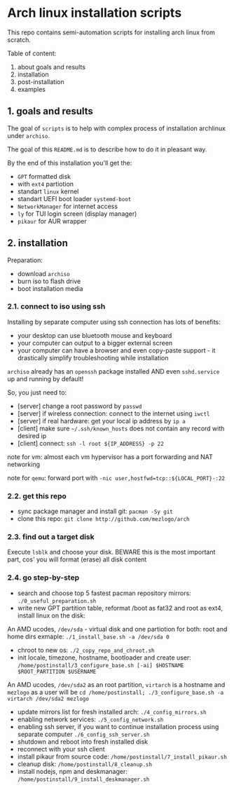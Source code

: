 # Arch linux installation scripts

This repo contains semi-automation scripts for installing arch linux from scratch.

Table of content:
1. about goals and results
2. installation
3. post-installation
4. examples

## 1. goals and results

The goal of `scripts` is to help with complex process of installation archlinux under `archiso`.

The goal of this `README.md` is to describe how to do it in pleasant way.

By the end of this installation you'll get the:
- `GPT` formatted disk
- with `ext4` partiotion
- standart `linux` kernel
- standart UEFI boot loader `systemd-boot`
- `NetworkManager` for internet access
- `ly` for TUI login screen (display manager)
- `pikaur` for AUR wrapper

## 2. installation

Preparation:
- download `archiso`
- burn iso to flash drive
- boot installation media

### 2.1. connect to iso using ssh

Installing by separate computer using ssh connection has lots of benefits:
- your desktop can use bluetooth mouse and keyboard
- your computer can output to a bigger external screen
- your computer can have a browser and even copy-paste support - it drastically simplify troubleshooting while installation

`archiso` already has an `openssh` package installed AND even `sshd.service` up and running by default!

So, you just need to:
- [server] change a root password by `passwd`
- [server] if wireless connection: connect to the internet using `iwctl`
- [server] if real hardware: get your local ip address by `ip a`
- [client] make sure `~/.ssh/known_hosts` does not contain any record with desired ip
- [client] connect: `ssh -l root ${IP_ADDRESS} -p 22`

note for vm: almost each vm hypervisor has a port forwarding and NAT networking

note for `qemu`: forward port with `-nic user,hostfwd=tcp::${LOCAL_PORT}-:22`

### 2.2. get this repo

- sync package manager and install git: `pacman -Sy git`
- clone this repo: `git clone http://github.com/mezlogo/arch`

### 2.3. find out a target disk

Execute `lsblk` and choose your disk. BEWARE this is the most important part, cos' you will format (erase) all disk content

### 2.4. go step-by-step

- search and choose top 5 fastest pacman repository mirrors: `./0_useful_preparation.sh`
- write new GPT partition table, reformat /boot as fat32 and root as ext4, install linux on the disk:

An AMD ucodes, `/dev/sda` - virtual disk and one partiotion for both: root and home dirs exmaple: `./1_install_base.sh -a /dev/sda 0`

- chroot to new os: `./2_copy_repo_and_chroot.sh`
- init locale, timezone, hostname, bootloader and create user: `/home/postinstall/3_configure_base.sh [-ai] $HOSTNAME $ROOT_PARTITION $USERNAME`

An AMD ucodes, `/dev/sda2` as an root partition, `virtarch` is a hostname and `mezlogo` as a user will be `cd /home/postinstall; ./3_configure_base.sh -a virtarch /dev/sda2 mezlogo`

- update mirrors list for fresh installed arch: `./4_config_mirrors.sh`
- enabling network services: `./5_config_network.sh`
- enabling ssh server, if you want to continue installation process using separate computer `./6_config_ssh_server.sh`
- shutdown and reboot into fresh installed disk
- reconnect with your ssh client
- install pikaur from source code: `/home/postinstall/7_install_pikaur.sh`
- cleanup disk: `/home/postinstall/8_cleanup.sh`
- install nodejs, npm and deskmanager: `/home/postinstall/9_install_deskmanager.sh`
